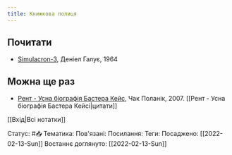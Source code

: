 ```yaml
---
title: Книжкова полиця
---
```

## Почитати
- [Simulacron-3](https://uk.m.wikipedia.org/wiki/%D0%A1%D0%B8%D0%BC%D1%83%D0%BB%D1%8F%D0%BA%D1%80%D0%BE%D0%BD-3), Деніел Галує, 1964

## Можна ще раз
- [Рент - Усна біографія Бастера Кейс](https://uk.m.wikipedia.org/wiki/%D0%A0%D0%B5%D0%BD%D1%82:_%D0%A3%D1%81%D0%BD%D0%B0_%D0%B1%D1%96%D0%BE%D0%B3%D1%80%D0%B0%D1%84%D1%96%D1%8F_%D0%91%D0%B0%D1%81%D1%82%D0%B5%D1%80%D0%B0_%D0%9A%D0%B5%D0%B9%D1%81%D1%96), Чак Поланік, 2007. 
[[Рент - Усна біографія Бастера Кейсі|цитати]]

[[Вхід|Всі нотатки]]

Статус: #📥
Тематика: 
Пов'язані: 
Посилання: 
Теги: 
Посаджено: [[2022-02-13-Sun]]
Востаннє доглянуто: [[2022-02-13-Sun]]